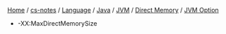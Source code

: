 [Home](https://mengxianbin.github.io) /
[cs-notes](https://mengxianbin.github.io/cs-notes/site) /
[Language](https://mengxianbin.github.io/cs-notes/site/Language) /
[Java](https://mengxianbin.github.io/cs-notes/site/Language/Java) /
[JVM](https://mengxianbin.github.io/cs-notes/site/Language/Java/JVM) /
[Direct Memory](https://mengxianbin.github.io/cs-notes/site/Language/Java/JVM/Direct%20Memory) /
[JVM Option](https://mengxianbin.github.io/cs-notes/site/Language/Java/JVM/Direct%20Memory/JVM%20Option)

* -XX:MaxDirectMemorySize